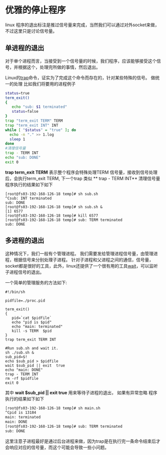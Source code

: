 # 优雅的停止程序
linux 程序的退出标注是推过信号量来完成，当然我们可以通过对外socket来做，不过这里只是讨论信号量。

## 单进程的退出  
对于单个进程而言，当接受到一个信号量的时候，我们程序，应该能够接受这个信号，并根据这个，处理完所做的事情，然后退出。

Linux的[trap](http://man7.org/linux/man-pages/man1/trap.1p.html)命令，证实为了完成这个命令而存在的，针对某些特殊的信号。 做统一的处理
比如我们将要用的进程例子
```bash
status=true
term_exit()
{
   echo "sub: $1 terminated"
   status=false
}
trap "term_exit TERM" TERM
trap "term_exit INT" INT
while [ "$status" = "true" ]; do
  echo -n "." >> 1.log
  sleep 1
done
#清理信号量
trap - TERM INT
echo "sub: DONE"
exit 0

```
**trap term_exit TERM** 表示整个程序会特殊处理TERM 信号量，接收到信号处理后，会执行term_exit TERM, 下一个trap 类似
** trap - TERM INT** 清理信号量
程序执行的结果如下如下
```
[root@fs03-192-168-126-18 temp]# sh sub.sh
^Csub: INT terminated
sub: DONE
[root@fs03-192-168-126-18 temp]# sh sub.sh &
[1] 6577
[root@fs03-192-168-126-18 temp]# kill 6577
[root@fs03-192-168-126-18 temp]# sub: TERM terminated
sub: DONE
```


## 多进程的退出
这种情况下，我们一般有个管理进程。 我们需要发给管理进程信号量，由管理进程，根据信号来分别处理子进程。
针对子进程和父进程之间的通信，信号量，socket都是很好的工具，此外，linux还提供了一个很有用的工具[wait](http://man7.org/linux/man-pages/man1/wait.1p.html)，可以监听子进程信号的退出。

一个简单的管理服务的方法如下:
```
#!/bin/sh

pidfile=./proc.pid

term_exit()
{
   pid=`cat $pidfile`
   echo "pid is $pid"
   echo "main: terminated"
   kill -s TERM  $pid
}
trap term_exit TERM INT

#Run sub.sh and wait it.
sh ./sub.sh &
sub_pid=$!
echo $sub_pid > $pidfile
wait $sub_pid || exit  true
echo "main: DONE"
trap - TERM INT
rm -rf $pidfile
exit 0

```

其中
**wait $sub_pid || exit  true** 用来等待子进程的退出， 如果有异常忽略
程序执行的结果如下如下
```bash
[root@fs03-192-168-126-18 temp]# sh main.sh
^Cpid is 13184
main: terminated
main: DONE
[root@fs03-192-168-126-18 temp]# sub: TERM terminated
sub: DONE
```
这里注意子进程最好是通过后台进程来做，因为trap是在执行完一条命令结束后才会响应对应的信号量，而这个可能会导致一些小问题。






